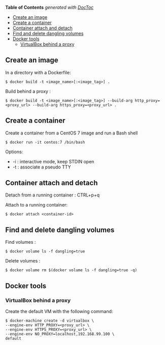 <!-- START doctoc generated TOC please keep comment here to allow auto update -->
<!-- DON'T EDIT THIS SECTION, INSTEAD RE-RUN doctoc TO UPDATE -->
**Table of Contents**  *generated with [DocToc](https://github.com/thlorenz/doctoc)*

- [Create an image](#create-an-image)
- [Create a container](#create-a-container)
- [Container attach and detach](#container-attach-and-detach)
- [Find and delete dangling volumes](#find-and-delete-dangling-volumes)
- [Docker tools](#docker-tools)
  - [VirtualBox behind a proxy](#virtualbox-behind-a-proxy)

<!-- END doctoc generated TOC please keep comment here to allow auto update -->

## Create an image

In a directory with a Dockerfile:

    $ docker build -t <image_name>[:<image_tag>] .

Build behind a proxy :

    $ docker build -t <image_name>[:<image_tag>] --build-arg http_proxy=<proxy_url> --build-arg https_proxy=<proxy_url> .

## Create a container

Create a container from a CentOS 7 image and run a Bash shell

    $ docker run -it centos:7 /bin/bash

Options:
* -i : interactive mode, keep STDIN open
* -t : associate a pseudo TTY

## Container attach and detach

Detach from a running container : CTRL+p+q

Attach to a running container:

    $ docker attach <container-id>

## Find and delete dangling volumes

Find volumes :

    $ docker volume ls -f dangling=true

Delete volumes : 

    $ docker volume rm $(docker volume ls -f dangling=true -q)

## Docker tools
### VirtualBox behind a proxy

Create the default VM with the following command:

    $ docker-machine create -d virtualbox \
    --engine-env HTTP_PROXY=<proxy_url> \
    --engine-env HTTPS_PROXY=<proxy_url> \
    --engine-env NO_PROXY=localhost,192.168.99.100 \
    default
